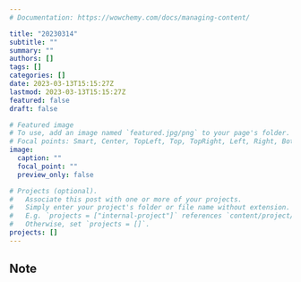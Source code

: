 ```yaml
---
# Documentation: https://wowchemy.com/docs/managing-content/

title: "20230314"
subtitle: ""
summary: ""
authors: []
tags: []
categories: []
date: 2023-03-13T15:15:27Z
lastmod: 2023-03-13T15:15:27Z
featured: false
draft: false

# Featured image
# To use, add an image named `featured.jpg/png` to your page's folder.
# Focal points: Smart, Center, TopLeft, Top, TopRight, Left, Right, BottomLeft, Bottom, BottomRight.
image:
  caption: ""
  focal_point: ""
  preview_only: false

# Projects (optional).
#   Associate this post with one or more of your projects.
#   Simply enter your project's folder or file name without extension.
#   E.g. `projects = ["internal-project"]` references `content/project/deep-learning/index.md`.
#   Otherwise, set `projects = []`.
projects: []
---
```


## Note

